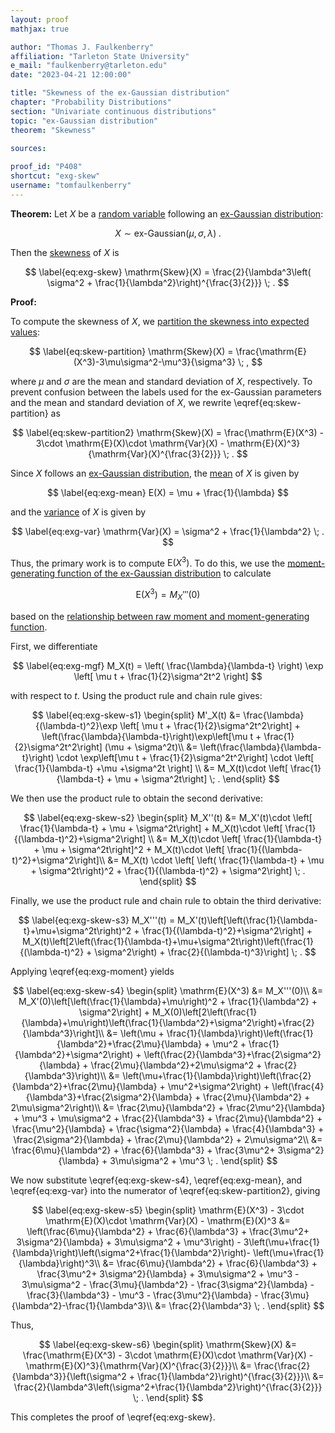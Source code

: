 ```yaml
---
layout: proof
mathjax: true

author: "Thomas J. Faulkenberry"
affiliation: "Tarleton State University"
e_mail: "faulkenberry@tarleton.edu"
date: "2023-04-21 12:00:00"

title: "Skewness of the ex-Gaussian distribution"
chapter: "Probability Distributions"
section: "Univariate continuous distributions"
topic: "ex-Gaussian distribution"
theorem: "Skewness"

sources:
  
proof_id: "P408"
shortcut: "exg-skew"
username: "tomfaulkenberry"
---
```


**Theorem:** Let $X$ be a [random variable](/D/rvar) following an [ex-Gaussian distribution](/D/exg):

$$ \label{eq:exg}
X \sim \text{ex-Gaussian}(\mu, \sigma, \lambda) \; .
$$

Then the [skewness](/D/skew) of $X$ is

$$ \label{eq:exg-skew}
\mathrm{Skew}(X) = \frac{2}{\lambda^3\left( \sigma^2 + \frac{1}{\lambda^2}\right)^{\frac{3}{2}}} \; .
$$

**Proof:** 

To compute the skewness of $X$, we [partition the skewness into expected values](/P/skew-partition):

$$ \label{eq:skew-partition}
\mathrm{Skew}(X) = \frac{\mathrm{E}(X^3)-3\mu\sigma^2-\mu^3}{\sigma^3} \; ,
$$

where $\mu$ and $\sigma$ are the mean and standard deviation of $X$, respectively. To prevent confusion between the labels used for the ex-Gaussian parameters and the mean and standard deviation of $X$, we rewrite \eqref{eq:skew-partition} as

$$ \label{eq:skew-partition2}
\mathrm{Skew}(X) = \frac{\mathrm{E}(X^3) - 3\cdot \mathrm{E}(X)\cdot \mathrm{Var}(X) - \mathrm{E}(X)^3}{\mathrm{Var}(X)^{\frac{3}{2}}} \; .
$$

Since $X$ follows an [ex-Gaussian distribution](/D/exg), the [mean](/P/exg-mean) of $X$ is given by 

$$ \label{eq:exg-mean}
E(X) = \mu + \frac{1}{\lambda}
$$

and the [variance](/P/exg-var) of $X$ is given by

$$ \label{eq:exg-var}
\mathrm{Var}(X) = \sigma^2 + \frac{1}{\lambda^2} \; .
$$

Thus, the primary work is to compute $\mathrm{E}(X^3)$. To do this, we use the [moment-generating function of the ex-Gaussian distribution](/P/exg-mgf) to calculate

$$ \label{eq:exg-moment}
\mathrm{E}(X^3) = M_X'''(0)
$$

based on the [relationship between raw moment and moment-generating function](/P/mom-mgf).

First, we differentiate

$$ \label{eq:exg-mgf}
M_X(t) = \left( \frac{\lambda}{\lambda-t} \right) \exp \left[ \mu t + \frac{1}{2}\sigma^2t^2 \right]
$$

with respect to $t$. Using the product rule and chain rule gives:

$$ \label{eq:exg-skew-s1}
\begin{split}
M'_X(t) &= \frac{\lambda}{(\lambda-t)^2}\exp \left[ \mu t + \frac{1}{2}\sigma^2t^2\right] + \left(\frac{\lambda}{\lambda-t}\right)\exp\left[\mu t + \frac{1}{2}\sigma^2t^2\right] (\mu + \sigma^2t)\\
&= \left(\frac{\lambda}{\lambda-t}\right) \cdot \exp\left[\mu t + \frac{1}{2}\sigma^2t^2\right] \cdot \left[ \frac{1}{\lambda-t} +\mu +\sigma^2t \right] \\
&= M_X(t)\cdot \left[ \frac{1}{\lambda-t} + \mu + \sigma^2t\right] \; .
\end{split}
$$

We then use the product rule to obtain the second derivative:

$$ \label{eq:exg-skew-s2}
\begin{split}
M_X''(t) &= M_X'(t)\cdot \left[ \frac{1}{\lambda-t} + \mu + \sigma^2t\right] + M_X(t)\cdot \left[ \frac{1}{(\lambda-t)^2}+\sigma^2\right] \\
&= M_X(t)\cdot \left[ \frac{1}{\lambda-t} + \mu + \sigma^2t\right]^2 + M_X(t)\cdot \left[ \frac{1}{(\lambda-t)^2}+\sigma^2\right]\\
&= M_X(t) \cdot \left[ \left( \frac{1}{\lambda-t} + \mu + \sigma^2t\right)^2 + \frac{1}{(\lambda-t)^2} + \sigma^2\right] \; .
\end{split}
$$

Finally, we use the product rule and chain rule to obtain the third derivative:

$$ \label{eq:exg-skew-s3}
M_X'''(t) = M_X'(t)\left[\left(\frac{1}{\lambda-t}+\mu+\sigma^2t\right)^2 + \frac{1}{(\lambda-t)^2}+\sigma^2\right] + M_X(t)\left[2\left(\frac{1}{\lambda-t}+\mu+\sigma^2t\right)\left(\frac{1}{(\lambda-t)^2} + \sigma^2\right) + \frac{2}{(\lambda-t)^3}\right] \; .
$$

Applying \eqref{eq:exg-moment} yields

$$ \label{eq:exg-skew-s4}
\begin{split}
\mathrm{E}(X^3) &= M_X'''(0)\\
&= M_X'(0)\left[\left(\frac{1}{\lambda}+\mu\right)^2 + \frac{1}{\lambda^2} + \sigma^2\right] + M_X(0)\left[2\left(\frac{1}{\lambda}+\mu\right)\left(\frac{1}{\lambda^2}+\sigma^2\right)+\frac{2}{\lambda^3}\right]\\
&= \left(\mu + \frac{1}{\lambda}\right)\left(\frac{1}{\lambda^2}+\frac{2\mu}{\lambda} + \mu^2 + \frac{1}{\lambda^2}+\sigma^2\right) + \left(\frac{2}{\lambda^3}+\frac{2\sigma^2}{\lambda} + \frac{2\mu}{\lambda^2}+2\mu\sigma^2 + \frac{2}{\lambda^3}\right)\\
&= \left(\mu+\frac{1}{\lambda}\right)\left(\frac{2}{\lambda^2}+\frac{2\mu}{\lambda} + \mu^2+\sigma^2\right) + \left(\frac{4}{\lambda^3}+\frac{2\sigma^2}{\lambda} + \frac{2\mu}{\lambda^2} + 2\mu\sigma^2\right)\\
&= \frac{2\mu}{\lambda^2} + \frac{2\mu^2}{\lambda} + \mu^3 + \mu\sigma^2 + \frac{2}{\lambda^3} + \frac{2\mu}{\lambda^2} + \frac{\mu^2}{\lambda} + \frac{\sigma^2}{\lambda} + \frac{4}{\lambda^3} + \frac{2\sigma^2}{\lambda} + \frac{2\mu}{\lambda^2} + 2\mu\sigma^2\\
&= \frac{6\mu}{\lambda^2} + \frac{6}{\lambda^3} + \frac{3\mu^2+ 3\sigma^2}{\lambda} + 3\mu\sigma^2 + \mu^3 \; .
\end{split}
$$

We now substitute \eqref{eq:exg-skew-s4}, \eqref{eq:exg-mean}, and \eqref{eq:exg-var} into the numerator of \eqref{eq:skew-partition2}, giving

$$ \label{eq:exg-skew-s5}
\begin{split}
\mathrm{E}(X^3) - 3\cdot \mathrm{E}(X)\cdot \mathrm{Var}(X) - \mathrm{E}(X)^3 &= \left(\frac{6\mu}{\lambda^2} + \frac{6}{\lambda^3} + \frac{3\mu^2+ 3\sigma^2}{\lambda} + 3\mu\sigma^2 + \mu^3\right) - 3\left(\mu+\frac{1}{\lambda}\right)\left(\sigma^2+\frac{1}{\lambda^2}\right)- \left(\mu+\frac{1}{\lambda}\right)^3\\
&= \frac{6\mu}{\lambda^2} + \frac{6}{\lambda^3} + \frac{3\mu^2+ 3\sigma^2}{\lambda} + 3\mu\sigma^2 + \mu^3 - 3\mu\sigma^2 - \frac{3\mu}{\lambda^2} - \frac{3\sigma^2}{\lambda} - \frac{3}{\lambda^3} - \mu^3 - \frac{3\mu^2}{\lambda} - \frac{3\mu}{\lambda^2}-\frac{1}{\lambda^3}\\
&= \frac{2}{\lambda^3} \; .
\end{split}
$$

Thus, 

$$ \label{eq:exg-skew-s6}
\begin{split}
\mathrm{Skew}(X) &= \frac{\mathrm{E}(X^3) - 3\cdot \mathrm{E}(X)\cdot \mathrm{Var}(X) - \mathrm{E}(X)^3}{\mathrm{Var}(X)^{\frac{3}{2}}}\\
&= \frac{\frac{2}{\lambda^3}}{\left(\sigma^2 + \frac{1}{\lambda^2}\right)^{\frac{3}{2}}}\\
&= \frac{2}{\lambda^3\left(\sigma^2+\frac{1}{\lambda^2}\right)^{\frac{3}{2}}} \; .
\end{split}
$$

This completes the proof of \eqref{eq:exg-skew}.

